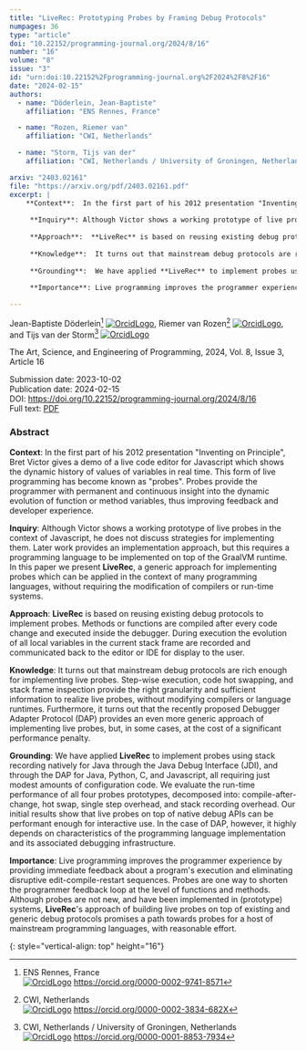 ```yaml
---
title: "LiveRec: Prototyping Probes by Framing Debug Protocols"
numpages: 36
type: "article"
doi: "10.22152/programming-journal.org/2024/8/16"
number: "16"
volume: "8"
issue: "3"
id: "urn:doi:10.22152%2Fprogramming-journal.org%2F2024%2F8%2F16"
date: "2024-02-15"
authors: 
  - name: "Döderlein, Jean-Baptiste"
    affiliation: "ENS Rennes, France"

  - name: "Rozen, Riemer van"
    affiliation: "CWI, Netherlands"

  - name: "Storm, Tijs van der"
    affiliation: "CWI, Netherlands / University of Groningen, Netherlands"

arxiv: "2403.02161"
file: "https://arxiv.org/pdf/2403.02161.pdf"
excerpt: |
    **Context**:  In the first part of his 2012 presentation "Inventing on Principle", Bret Victor gives a demo of a live code editor for Javascript which shows the dynamic history of values of variables in real time. This form of live programming has become known as "probes". Probes provide the programmer with permanent and continuous insight into the dynamic evolution of function or method variables, thus improving feedback and developer experience.
    
     **Inquiry**: Although Victor shows a working prototype of live probes in the context of Javascript, he does not discuss strategies for implementing them. Later work provides an implementation approach, but this requires a programming language to be implemented on top of the GraalVM runtime. In this paper we present **LiveRec**, a generic approach for implementing probes which can be applied in the context of many programming languages, without requiring the modification of compilers or run-time systems.
    
     **Approach**:  **LiveRec** is based on reusing existing debug protocols to implement probes. Methods or functions are compiled after every code change and executed inside the debugger. During execution the evolution of all local variables in the current stack frame are recorded and communicated back to the editor or IDE for display to the user.
    
     **Knowledge**:  It turns out that mainstream debug protocols are rich enough for implementing live probes. Step-wise execution, code hot swapping, and stack frame inspection provide the right granularity and sufficient information to realize live probes, without modifying compilers or language runtimes. Furthermore, it turns out that the recently proposed Debugger Adapter Protocol (DAP) provides an even more generic approach of implementing live probes, but, in some cases, at the cost of a significant performance penalty.
    
     **Grounding**:  We have applied **LiveRec** to implement probes using stack recording natively for Java through the Java Debug Interface (JDI), and through the DAP for Java, Python, C, and Javascript, all requiring just modest amounts of configuration code. We evaluate the run-time performance of all four probes prototypes, decomposed into: compile-after-change, hot swap, single step overhead, and stack recording overhead. Our initial results show that live probes on top of native debug APIs can be performant enough for interactive use. In the case of DAP, however, it highly depends on characteristics of the programming language implementation and its associated debugging infrastructure.
    
     **Importance**: Live programming improves the programmer experience by providing immediate feedback about a program's execution and eliminating disruptive edit-compile-restart sequences. Probes are one way to shorten the programmer feedback loop at the level of functions and methods. Although probes are not new, and have been implemented in (prototype) systems, **LiveRec**'s approach of building live probes on top of existing and generic debug protocols promises a path towards probes for a host of mainstream programming languages, with reasonable effort.

---
```

Jean-Baptiste Döderlein[^1] [![OrcidLogo]](https://orcid.org/0000-0002-9741-8571), Riemer van Rozen[^2] [![OrcidLogo]](https://orcid.org/0000-0002-3834-682X), and Tijs van der Storm[^3] [![OrcidLogo]](https://orcid.org/0000-0001-8853-7934)

The Art, Science, and Engineering of Programming, 2024, Vol. 8, Issue 3, Article 16

Submission date: 2023-10-02  
Publication date: 2024-02-15  
DOI: <https://doi.org/10.22152/programming-journal.org/2024/8/16>  
Full text: [PDF](https://arxiv.org/pdf/2403.02161.pdf)  


### Abstract

**Context**:  In the first part of his 2012 presentation "Inventing on Principle", Bret Victor gives a demo of a live code editor for Javascript which shows the dynamic history of values of variables in real time. This form of live programming has become known as "probes". Probes provide the programmer with permanent and continuous insight into the dynamic evolution of function or method variables, thus improving feedback and developer experience.

 **Inquiry**: Although Victor shows a working prototype of live probes in the context of Javascript, he does not discuss strategies for implementing them. Later work provides an implementation approach, but this requires a programming language to be implemented on top of the GraalVM runtime. In this paper we present **LiveRec**, a generic approach for implementing probes which can be applied in the context of many programming languages, without requiring the modification of compilers or run-time systems.

 **Approach**:  **LiveRec** is based on reusing existing debug protocols to implement probes. Methods or functions are compiled after every code change and executed inside the debugger. During execution the evolution of all local variables in the current stack frame are recorded and communicated back to the editor or IDE for display to the user.

 **Knowledge**:  It turns out that mainstream debug protocols are rich enough for implementing live probes. Step-wise execution, code hot swapping, and stack frame inspection provide the right granularity and sufficient information to realize live probes, without modifying compilers or language runtimes. Furthermore, it turns out that the recently proposed Debugger Adapter Protocol (DAP) provides an even more generic approach of implementing live probes, but, in some cases, at the cost of a significant performance penalty.

 **Grounding**:  We have applied **LiveRec** to implement probes using stack recording natively for Java through the Java Debug Interface (JDI), and through the DAP for Java, Python, C, and Javascript, all requiring just modest amounts of configuration code. We evaluate the run-time performance of all four probes prototypes, decomposed into: compile-after-change, hot swap, single step overhead, and stack recording overhead. Our initial results show that live probes on top of native debug APIs can be performant enough for interactive use. In the case of DAP, however, it highly depends on characteristics of the programming language implementation and its associated debugging infrastructure.

 **Importance**: Live programming improves the programmer experience by providing immediate feedback about a program's execution and eliminating disruptive edit-compile-restart sequences. Probes are one way to shorten the programmer feedback loop at the level of functions and methods. Although probes are not new, and have been implemented in (prototype) systems, **LiveRec**'s approach of building live probes on top of existing and generic debug protocols promises a path towards probes for a host of mainstream programming languages, with reasonable effort.


[^1]: ENS Rennes, France  
    [![OrcidLogo]](https://orcid.org/0000-0002-9741-8571) <https://orcid.org/0000-0002-9741-8571>

[^2]: CWI, Netherlands  
    [![OrcidLogo]](https://orcid.org/0000-0002-3834-682X) <https://orcid.org/0000-0002-3834-682X>

[^3]: CWI, Netherlands / University of Groningen, Netherlands  
    [![OrcidLogo]](https://orcid.org/0000-0001-8853-7934) <https://orcid.org/0000-0001-8853-7934>


[OrcidLogo]: /assets/images/orcid.svg "Orcid Logo"
{: style="vertical-align: top" height="16"}
